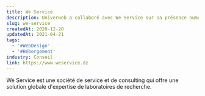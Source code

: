 ```yaml
---
title: We Service
description: Univerweb a collaboré avec We Service sur sa présence numérique. Nous avons créé le site web et nous assurons son hébergement.
slug: we-service
createdAt: 2020-12-20
updatedAt: 2021-04-21
tags:
  - '#WebDesign'
  - '#Hébergement'
industry: Conseil
link: https://www.weservice.dz
---
```


We Service est une société de service et de consulting qui offre une solution globale d'expertise de laboratoires de recherche.
